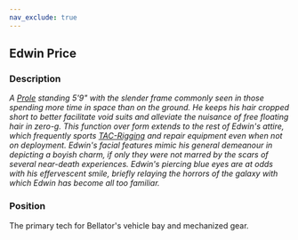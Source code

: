 ```yaml
---
nav_exclude: true
---
```


## Edwin Price
### Description
*A [Prole](Game/Prole) standing 5'9" with the slender frame commonly seen in those spending more time in space than on the ground. He keeps his hair cropped short to better facilitate void suits and alleviate the nuisance of free floating hair in zero-g. This function over form extends to the rest of Edwin's attire, which frequently sports [TAC-Rigging](Game/Blocks/TAC-Rigging) and repair equipment even when not on deployment. Edwin's facial features mimic his general demeanour in depicting a boyish charm, if only they were not marred by the scars of several near-death experiences. Edwin's piercing blue eyes are at odds with his effervescent smile, briefly relaying the horrors of the galaxy with which Edwin has become all too familiar.*

### Position
The primary tech for Bellator's vehicle bay and mechanized gear.


